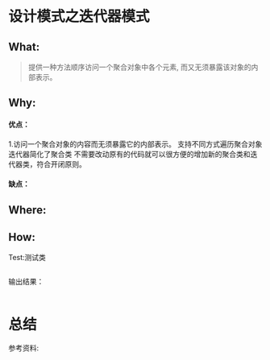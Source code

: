 # 设计模式之迭代器模式
## What:
>提供一种方法顺序访问一个聚合对象中各个元素, 而又无须暴露该对象的内部表示。



## Why:
#### 优点：
1.访问一个聚合对象的内容而无须暴露它的内部表示。
支持不同方式遍历聚合对象
迭代器简化了聚合类
不需要改动原有的代码就可以很方便的增加新的聚合类和迭代器类，符合开闭原则。

#### 缺点：


## Where:


## How:





Test:测试类
```java

```
输出结果：
```java

```



# 总结

参考资料:
